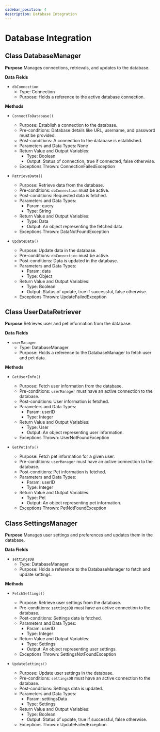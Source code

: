 ```yaml
---
sidebar_position: 4
description: Database Integration
---
```


# Database Integration

## Class DatabaseManager

**Purpose**
Manages connections, retrievals, and updates to the database.

**Data Fields**
- `dbConnection`
    - Type: Connection
    - Purpose: Holds a reference to the active database connection.

**Methods**
- `ConnectToDatabase()`
    - Purpose: Establish a connection to the database.
    - Pre-conditions: Database details like URL, username, and password must be provided.
    - Post-conditions: A connection to the database is established.
    - Parameters and Data Types: None
    - Return Value and Output Variables:
        - Type: Boolean
        - Output: Status of connection, true if connected, false otherwise.
    - Exceptions Thrown: ConnectionFailedException

- `RetrieveData()`
    - Purpose: Retrieve data from the database.
    - Pre-conditions: `dbConnection` must be active.
    - Post-conditions: Requested data is fetched.
    - Parameters and Data Types: 
        - Param: query
        - Type: String
    - Return Value and Output Variables:
        - Type: Data
        - Output: An object representing the fetched data.
    - Exceptions Thrown: DataNotFoundException

- `UpdateData()`
    - Purpose: Update data in the database.
    - Pre-conditions: `dbConnection` must be active.
    - Post-conditions: Data is updated in the database.
    - Parameters and Data Types: 
        - Param: data
        - Type: Object
    - Return Value and Output Variables: 
        - Type: Boolean
        - Output: Status of update, true if successful, false otherwise.
    - Exceptions Thrown: UpdateFailedException

## Class UserDataRetriever

**Purpose**
Retrieves user and pet information from the database.

**Data Fields**
- `userManager`
    - Type: DatabaseManager
    - Purpose: Holds a reference to the DatabaseManager to fetch user and pet data.

**Methods**
- `GetUserInfo()`
    - Purpose: Fetch user information from the database.
    - Pre-conditions: `userManager` must have an active connection to the database.
    - Post-conditions: User information is fetched.
    - Parameters and Data Types: 
        - Param: userID
        - Type: Integer
    - Return Value and Output Variables:
        - Type: User
        - Output: An object representing user information.
    - Exceptions Thrown: UserNotFoundException

- `GetPetInfo()`
    - Purpose: Fetch pet information for a given user.
    - Pre-conditions: `userManager` must have an active connection to the database.
    - Post-conditions: Pet information is fetched.
    - Parameters and Data Types: 
        - Param: userID
        - Type: Integer
    - Return Value and Output Variables:
        - Type: Pet
        - Output: An object representing pet information.
    - Exceptions Thrown: PetNotFoundException

## Class SettingsManager

**Purpose**
Manages user settings and preferences and updates them in the database.

**Data Fields**
- `settingsDB`
    - Type: DatabaseManager
    - Purpose: Holds a reference to the DatabaseManager to fetch and update settings.

**Methods**
- `FetchSettings()`
    - Purpose: Retrieve user settings from the database.
    - Pre-conditions: `settingsDB` must have an active connection to the database.
    - Post-conditions: Settings data is fetched.
    - Parameters and Data Types: 
        - Param: userID
        - Type: Integer
    - Return Value and Output Variables:
        - Type: Settings
        - Output: An object representing user settings.
    - Exceptions Thrown: SettingsNotFoundException

- `UpdateSettings()`
    - Purpose: Update user settings in the database.
    - Pre-conditions: `settingsDB` must have an active connection to the database.
    - Post-conditions: Settings data is updated.
    - Parameters and Data Types:
        - Param: settingsData
        - Type: Settings
    - Return Value and Output Variables: 
        - Type: Boolean
        - Output: Status of update, true if successful, false otherwise.
    - Exceptions Thrown: UpdateFailedException
